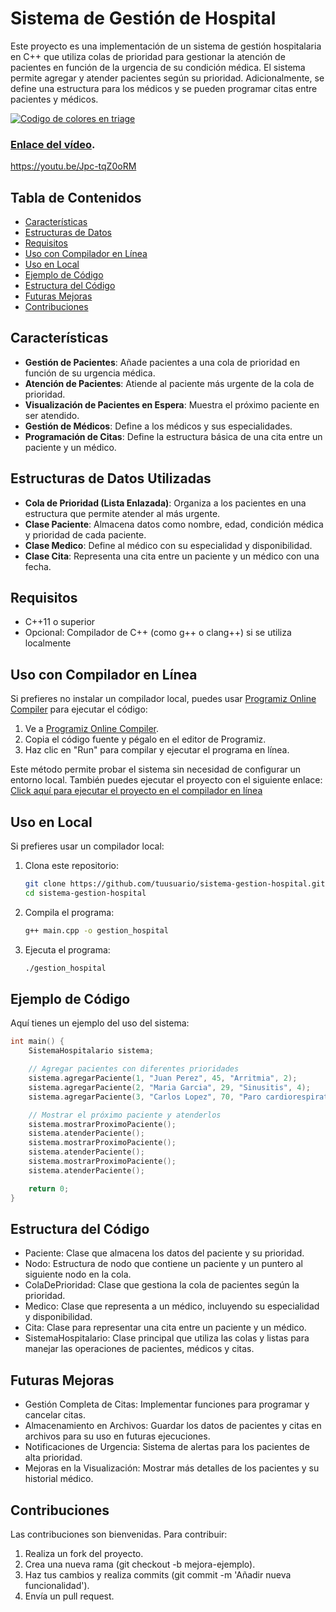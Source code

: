 # Sistema de Gestión de Hospital

Este proyecto es una implementación de un sistema de gestión hospitalaria en C++ que utiliza colas de prioridad para gestionar la atención de pacientes en función de la urgencia de su condición médica. El sistema permite agregar y atender pacientes según su prioridad. Adicionalmente, se define una estructura para los médicos y se pueden programar citas entre pacientes y médicos.

[![Codigo de colores en triage](https://d1qqtien6gys07.cloudfront.net/wp-content/uploads/2022/11/Captura-de-Pantalla-2022-11-10-a-las-12.15.12.png "Codigo de colores en triage")](https://d1qqtien6gys07.cloudfront.net/wp-content/uploads/2022/11/Captura-de-Pantalla-2022-11-10-a-las-12.15.12.png "Codigo de colores en triage")

### [Enlace del vídeo](https://youtu.be/Jpc-tqZ0oRM).
https://youtu.be/Jpc-tqZ0oRM


## Tabla de Contenidos
- [Características](#características)
- [Estructuras de Datos](#estructuras-de-datos)
- [Requisitos](#requisitos)
- [Uso con Compilador en Línea](#uso-con-compilador-en-línea)
- [Uso en Local](#uso-en-local)
- [Ejemplo de Código](#ejemplo-de-código)
- [Estructura del Código](#estructura-del-código)
- [Futuras Mejoras](#futuras-mejoras)
- [Contribuciones](#contribuciones)

## Características
- **Gestión de Pacientes**: Añade pacientes a una cola de prioridad en función de su urgencia médica.
- **Atención de Pacientes**: Atiende al paciente más urgente de la cola de prioridad.
- **Visualización de Pacientes en Espera**: Muestra el próximo paciente en ser atendido.
- **Gestión de Médicos**: Define a los médicos y sus especialidades.
- **Programación de Citas**: Define la estructura básica de una cita entre un paciente y un médico.

## Estructuras de Datos Utilizadas
- **Cola de Prioridad (Lista Enlazada)**: Organiza a los pacientes en una estructura que permite atender al más urgente.
- **Clase Paciente**: Almacena datos como nombre, edad, condición médica y prioridad de cada paciente.
- **Clase Medico**: Define al médico con su especialidad y disponibilidad.
- **Clase Cita**: Representa una cita entre un paciente y un médico con una fecha.

## Requisitos
- C++11 o superior
- Opcional: Compilador de C++ (como g++ o clang++) si se utiliza localmente

## Uso con Compilador en Línea
Si prefieres no instalar un compilador local, puedes usar [Programiz Online Compiler](https://www.programiz.com/cpp-programming/online-compiler/) para ejecutar el código:

1. Ve a [Programiz Online Compiler](https://www.programiz.com/cpp-programming/online-compiler/).
2. Copia el código fuente y pégalo en el editor de Programiz.
3. Haz clic en "Run" para compilar y ejecutar el programa en línea.

Este método permite probar el sistema sin necesidad de configurar un entorno local. También puedes ejecutar el proyecto con el siguiente enlace: [Click aquí para ejecutar el proyecto en el compilador en línea](https://www.programiz.com/online-compiler/8gfhOUFeluUjt)

## Uso en Local
Si prefieres usar un compilador local:

1. Clona este repositorio:
    ```bash
    git clone https://github.com/tuusuario/sistema-gestion-hospital.git
    cd sistema-gestion-hospital
    ```
2. Compila el programa:
    ```bash
    g++ main.cpp -o gestion_hospital
    ```
3. Ejecuta el programa:
    ```bash
    ./gestion_hospital
    ```

## Ejemplo de Código
Aquí tienes un ejemplo del uso del sistema:

```cpp
int main() {
    SistemaHospitalario sistema;

    // Agregar pacientes con diferentes prioridades
    sistema.agregarPaciente(1, "Juan Perez", 45, "Arritmia", 2);
    sistema.agregarPaciente(2, "Maria Garcia", 29, "Sinusitis", 4);
    sistema.agregarPaciente(3, "Carlos Lopez", 70, "Paro cardiorespiratorio", 1);

    // Mostrar el próximo paciente y atenderlos
    sistema.mostrarProximoPaciente();
    sistema.atenderPaciente();
    sistema.mostrarProximoPaciente();
    sistema.atenderPaciente();
    sistema.mostrarProximoPaciente();
    sistema.atenderPaciente();

    return 0;
}
```


## Estructura del Código
- Paciente: Clase que almacena los datos del paciente y su prioridad.
- Nodo: Estructura de nodo que contiene un paciente y un puntero al siguiente nodo en la cola.
- ColaDePrioridad: Clase que gestiona la cola de pacientes según la prioridad.
- Medico: Clase que representa a un médico, incluyendo su especialidad y disponibilidad.
- Cita: Clase para representar una cita entre un paciente y un médico.
- SistemaHospitalario: Clase principal que utiliza las colas y listas para manejar las operaciones de pacientes, médicos y citas.

## Futuras Mejoras
- Gestión Completa de Citas: Implementar funciones para programar y cancelar citas.
- Almacenamiento en Archivos: Guardar los datos de pacientes y citas en archivos para su uso en futuras ejecuciones.
- Notificaciones de Urgencia: Sistema de alertas para los pacientes de alta prioridad.
- Mejoras en la Visualización: Mostrar más detalles de los pacientes y su historial médico.

## Contribuciones
Las contribuciones son bienvenidas. Para contribuir:
1. Realiza un fork del proyecto.
2. Crea una nueva rama (git checkout -b mejora-ejemplo).
3. Haz tus cambios y realiza commits (git commit -m 'Añadir nueva funcionalidad').
4. Envía un pull request.
